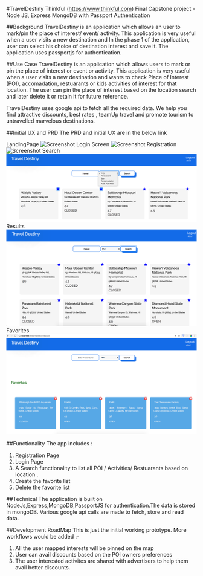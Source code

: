 #TravelDestiny 
Thinkful (https://www.thinkful.com) Final Capstone project - Node JS, Express MongoDB with Passport Authentication

##Background
TravelDestiny is an application which allows an user to mark/pin the place of interest/ event/ activity. This application is very useful when a user visits a new destination and In the phase 1 of the application, user can select his choice of destination interest and save it. The application uses passportjs for authentication.

##Use Case 
TravelDestiny is an application which allows users to mark or pin the place of interest or event or activity. This application is very useful when a user visits a new destination and wants to check Place of Interest (POI), accomadation, restuarants or kids activities of interest for that location. The user can pin the place of interest based on the location search and later delete it or retain it for future reference.

TravelDestiny uses google api to fetch all the required data. We help you find attractive discounts, best rates , teamUp travel and promote tourism to untravelled marvelous destinations.

##Initial UX and PRD
 The PRD and initial UX are in the below link 
 
LandingPage ![Screenshot](https://github.com/kattisarika/capstone-nodejs-travelDestiny/blob/master/readMeImages/landingpage.png)
Login Screen ![Screenshot](https://github.com/kattisarika/capstone-nodejs-travelDestiny/blob/master/readMeImages/login.png)
Registration ![Screenshot](https://github.com/kattisarika/capstone-nodejs-travelDestiny/blob/master/readMeImages/register.png)
Search ![Screenshot](https://github.com/kattisarika/capstone-nodejs-travelDestiny/blob/master/readMeImages/searchScreen-dropdown-list-choices.png)
Results ![Screenshot](https://github.com/kattisarika/capstone-nodejs-travelDestiny/blob/master/readMeImages/searchResult-screen.png)
Favorites ![Screenshot](https://github.com/kattisarika/capstone-nodejs-travelDestiny/blob/master/readMeImages/favorites-pinnedInterest.png) 
 
 ##Functionality 
The app includes :

1. Registration Page 
2. Login Page
3. A Search functionality to list all POI / Activities/ Restuarants based on location . 
4. Create the favorite list
5. Delete the favorite list 

##Technical
The application is built on NodeJs,Express,MongoDB,PassportJS for authentication.The data is stored in mongoDB. Various google
api calls are made to fetch, store  and read data. 

##Development RoadMap
This is just the initial working prototype. More workflows would be added :-
1. All the user mapped interests will be pinned on the map
2. User can avail discounts based on the POI owners preferences 
3. The user interested activites are shared with advertisers to help them avail better discounts.





 
 
 


